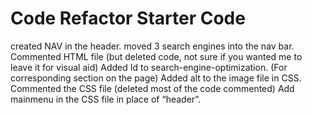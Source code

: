 # Code Refactor Starter Code
created NAV in the header.
moved 3 search engines into the nav bar.
Commented HTML file (but deleted code, not sure if you wanted me to leave it for visual aid)
Added Id to search-engine-optimization. (For corresponding section on the page)
Added alt to the image file in CSS.
Commented the CSS file (deleted most of the code commented)
Add mainmenu in the CSS file in place of “header”.
